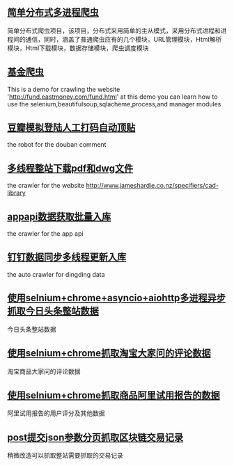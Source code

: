 
## [简单分布式多进程爬虫](https://github.com/shisiying/crawer_python/tree/master/easy_distributed_crawler)

简单分布式爬虫项目，该项目，分布式采用简单的主从模式，采用分布式进程和进程间的通信，同时，涵盖了普通爬虫应有的几个模块，URL管理模块，Html解析模块，Html下载模块，数据存储模块，爬虫调度模块

## [基金爬虫](https://github.com/shisiying/crawer_python/blob/master/crawl_fund/Spiders/FundDetail.py)

This is a demo for crawling the website 'http://fund.eastmoney.com/fund.html'
at this demo you can learn how to use the selenium,beautifulsoup,sqlacheme,process,and manager modules

## [豆瓣模拟登陆人工打码自动顶贴](https://github.com/shisiying/crawer_python/blob/master/doubandingtie/login_douban.py)

the robot for the douban comment

## [多线程整站下载pdf和dwg文件](https://github.com/shisiying/crawer_python/blob/master/pdfdownload/pdfdown_mutiprocess.py)

the crawler for the website http://www.jameshardie.co.nz/specifiers/cad-library

## [appapi数据获取批量入库](https://github.com/shisiying/crawer_python/blob/master/appdata/crawlinfo.py)
the crawler for the app api

## [钉钉数据同步多线程更新入库](https://github.com/shisiying/crawer_python/blob/master/dingding/main.py)
the auto crawler for dingding data

## [使用selnium+chrome+asyncio+aiohttp多进程异步抓取今日头条整站数据](https://github.com/shisiying/crawer_python/blob/master/aiohttptoutiao/toutiao.py)
今日头条整站数据

## [使用selnium+chrome抓取淘宝大家问的评论数据](https://github.com/shisiying/crawer_python/tree/master/crawlDajiawen)
淘宝商品大家问的评论数据

## [使用selnium+chrome抓取商品阿里试用报告的数据](https://github.com/shisiying/crawer_python/tree/master/alishiyong)
阿里试用报告的用户评分及其他数据

## [post提交json参数分页抓取区块链交易记录](https://github.com/shisiying/crawer_python/blob/master/ethCrawler/crawler.py)
稍微改造可以抓取整站需要抓取的交易记录
